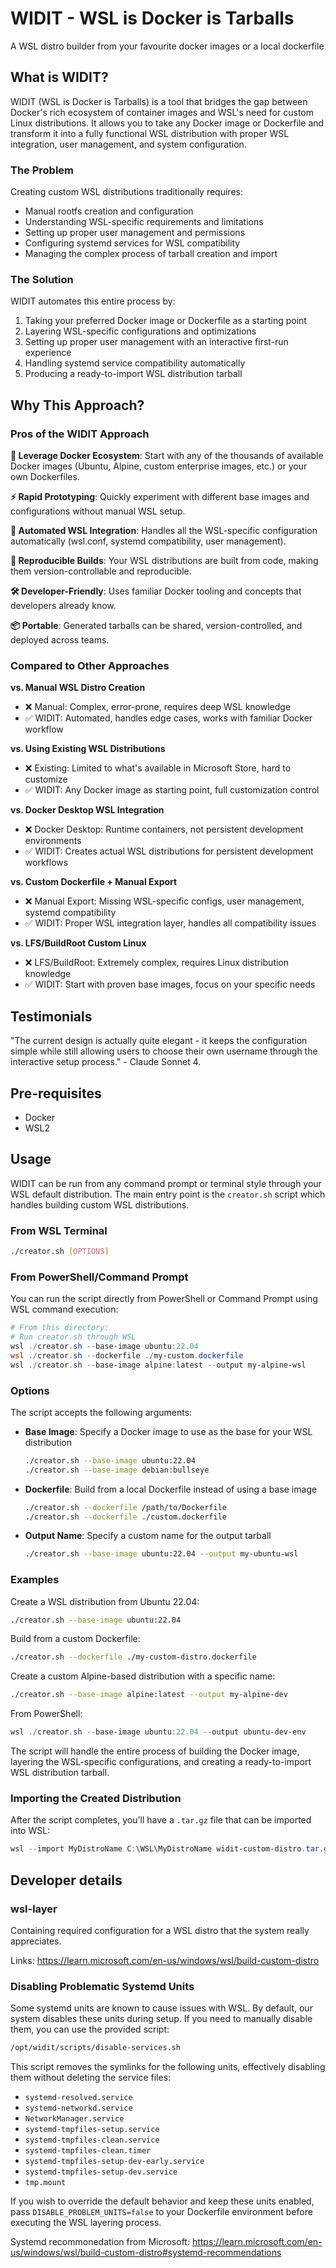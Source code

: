 # WIDIT - WSL is Docker is Tarballs

A WSL distro builder from your favourite docker images or a local dockerfile

## What is WIDIT?

WIDIT (WSL is Docker is Tarballs) is a tool that bridges the gap between Docker's rich ecosystem of container images and WSL's need for custom Linux distributions. It allows you to take any Docker image or Dockerfile and transform it into a fully functional WSL distribution with proper WSL integration, user management, and system configuration.

### The Problem

Creating custom WSL distributions traditionally requires:
- Manual rootfs creation and configuration
- Understanding WSL-specific requirements and limitations
- Setting up proper user management and permissions
- Configuring systemd services for WSL compatibility
- Managing the complex process of tarball creation and import

### The Solution

WIDIT automates this entire process by:
1. Taking your preferred Docker image or Dockerfile as a starting point
2. Layering WSL-specific configurations and optimizations
3. Setting up proper user management with an interactive first-run experience
4. Handling systemd service compatibility automatically
5. Producing a ready-to-import WSL distribution tarball

## Why This Approach?

### Pros of the WIDIT Approach

**🐳 Leverage Docker Ecosystem**: Start with any of the thousands of available Docker images (Ubuntu, Alpine, custom enterprise images, etc.) or your own Dockerfiles.

**⚡ Rapid Prototyping**: Quickly experiment with different base images and configurations without manual WSL setup.

**🔧 Automated WSL Integration**: Handles all the WSL-specific configuration automatically (wsl.conf, systemd compatibility, user management).

**🎯 Reproducible Builds**: Your WSL distributions are built from code, making them version-controllable and reproducible.

**🛠️ Developer-Friendly**: Uses familiar Docker tooling and concepts that developers already know.

**📦 Portable**: Generated tarballs can be shared, version-controlled, and deployed across teams.

### Compared to Other Approaches

**vs. Manual WSL Distro Creation**
- ❌ Manual: Complex, error-prone, requires deep WSL knowledge
- ✅ WIDIT: Automated, handles edge cases, works with familiar Docker workflow

**vs. Using Existing WSL Distributions**
- ❌ Existing: Limited to what's available in Microsoft Store, hard to customize
- ✅ WIDIT: Any Docker image as starting point, full customization control

**vs. Docker Desktop WSL Integration**
- ❌ Docker Desktop: Runtime containers, not persistent development environments
- ✅ WIDIT: Creates actual WSL distributions for persistent development workflows

**vs. Custom Dockerfile + Manual Export**
- ❌ Manual Export: Missing WSL-specific configs, user management, systemd compatibility
- ✅ WIDIT: Proper WSL integration layer, handles all compatibility issues

**vs. LFS/BuildRoot Custom Linux**
- ❌ LFS/BuildRoot: Extremely complex, requires Linux distribution knowledge
- ✅ WIDIT: Start with proven base images, focus on your specific needs

## Testimonials

"The current design is actually quite elegant - it keeps the configuration simple while still allowing users to choose their own username through the interactive setup process." - Claude Sonnet 4.

## Pre-requisites

- Docker
- WSL2

## Usage

WIDIT can be run from any command prompt or terminal style through your WSL default distribution. The main entry point is the `creator.sh` script which handles building custom WSL distributions.

### From WSL Terminal

```bash
./creator.sh [OPTIONS]
```

### From PowerShell/Command Prompt

You can run the script directly from PowerShell or Command Prompt using WSL command execution:

```powershell
# From this directory:
# Run creator.sh through WSL
wsl ./creator.sh --base-image ubuntu:22.04
wsl ./creator.sh --dockerfile ./my-custom.dockerfile
wsl ./creator.sh --base-image alpine:latest --output my-alpine-wsl
```

### Options

The script accepts the following arguments:

- **Base Image**: Specify a Docker image to use as the base for your WSL distribution
  ```bash
  ./creator.sh --base-image ubuntu:22.04
  ./creator.sh --base-image debian:bullseye
  ```

- **Dockerfile**: Build from a local Dockerfile instead of using a base image
  ```bash
  ./creator.sh --dockerfile /path/to/Dockerfile
  ./creator.sh --dockerfile ./custom.dockerfile
  ```

- **Output Name**: Specify a custom name for the output tarball
  ```bash
  ./creator.sh --base-image ubuntu:22.04 --output my-ubuntu-wsl
  ```

### Examples

Create a WSL distribution from Ubuntu 22.04:
```bash
./creator.sh --base-image ubuntu:22.04
```

Build from a custom Dockerfile:
```bash
./creator.sh --dockerfile ./my-custom-distro.dockerfile
```

Create a custom Alpine-based distribution with a specific name:
```bash
./creator.sh --base-image alpine:latest --output my-alpine-dev
```

From PowerShell:
```powershell
wsl ./creator.sh --base-image ubuntu:22.04 --output ubuntu-dev-env
```

The script will handle the entire process of building the Docker image, layering the WSL-specific configurations, and creating a ready-to-import WSL distribution tarball.

### Importing the Created Distribution

After the script completes, you'll have a `.tar.gz` file that can be imported into WSL:

```powershell
wsl --import MyDistroName C:\WSL\MyDistroName widit-custom-distro.tar.gz
```

## Developer details

### wsl-layer

Containing required configuration for a WSL distro that the system really appreciates.

Links: https://learn.microsoft.com/en-us/windows/wsl/build-custom-distro

### Disabling Problematic Systemd Units

Some systemd units are known to cause issues with WSL. By default, our system disables these units during setup. If you need to manually disable them, you can use the provided script:

```bash
/opt/widit/scripts/disable-services.sh
```

This script removes the symlinks for the following units, effectively disabling them without deleting the service files:

- `systemd-resolved.service`
- `systemd-networkd.service`
- `NetworkManager.service`
- `systemd-tmpfiles-setup.service`
- `systemd-tmpfiles-clean.service`
- `systemd-tmpfiles-clean.timer`
- `systemd-tmpfiles-setup-dev-early.service`
- `systemd-tmpfiles-setup-dev.service`
- `tmp.mount`

If you wish to override the default behavior and keep these units enabled, pass `DISABLE_PROBLEM_UNITS=false` to your Dockerfile environment before executing the WSL layering process.

Systemd recommonedation from Microsoft: https://learn.microsoft.com/en-us/windows/wsl/build-custom-distro#systemd-recommendations